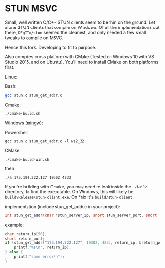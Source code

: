 # STUN MSVC

Small, well written C/C++ STUN clients seem to be thin on the ground.
Let alone STUN clients that compile on Windows. Of all the implementations out there, `DEgITx/stun`
seemed the cleanest, and only needed a few small tweaks to compile on MSVC.

Hence this fork.
Developing to fit to purpose.

Also compiles cross platform with CMake (Tested on Windows 10 with VS Studio 2015, and on Ubuntu).
You'll need to install CMake on both platforms first.

Linux:

Bash:

```bash
gcc stun.c stun_get_addr.c
```

Cmake:

```
./cmake-build.sh
```

Windows (mingw):

Powershell

```
gcc stun.c stun_get_addr.c -l ws2_32
```

CMake

```
./cmake-build-win.sh
```

then

```
./a 173.194.222.127 19302 4233
```

If you're building with Cmake, you may need to look inside the `./build` directory, to find the
executable. On Windows, this will likely be `build\Release\stun-client.exe`. On \*nix it's `build/stun-client`.

implementation (include stun_get_addr.c in your project):

```c
int stun_get_addr(char *stun_server_ip, short stun_server_port, short local_port, char *return_ip, short *return_port);
```

example:

```c
char return_ip[50];
short return_port;
if (stun_get_addr("173.194.222.127", 19302, 4233, return_ip, &return_port) == 0) {
	printf("%s\n", return_ip);
} else {
	printf("some error\n");
}
```
